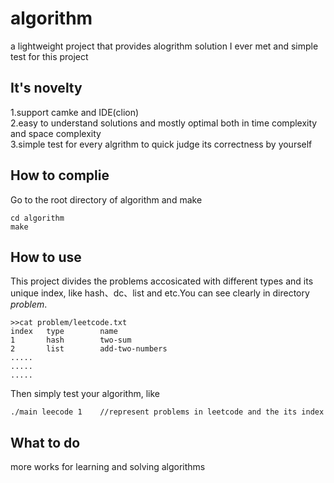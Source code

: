 # algorithm
a lightweight project that provides alogrithm solution I ever met and simple test for this project

## It's novelty
 1.support camke and IDE(clion) \
 2.easy to understand solutions and mostly optimal both in time complexity and space complexity\
 3.simple test for every algrithm to quick judge its correctness by yourself
 
 ## How to complie
 Go to the root directory of algorithm and make
 ```
cd algorithm
make
```

## How to use
This project divides the problems accosicated with different types and its unique index, like hash、dc、list and etc.You can see clearly in directory *problem*. 

```
>>cat problem/leetcode.txt
index   type        name
1       hash        two-sum
2       list        add-two-numbers
.....
.....
.....
```
Then simply test your algorithm, like
```
./main leecode 1    //represent problems in leetcode and the its index
```
## What to do
more works for learning and solving algorithms